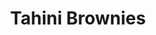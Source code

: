 ---
title: Tahini Brownies
metadata:
  servings: '16'
  course: Treat
  title: Tahini Brownies
ingredients:
- name: medjool dates
  amount: '3'
- name: buckwheat flour
  amount: 0.5 cups
- name: baking powder
  amount: 1 tsp
- name: eggs
  amount: '2'
- name: chocolate chips
  amount: 2 tbsp
- name: salt
  amount: 1 tsp
- name: cocoa powder
  amount: 0.25 cups
- name: baked sweet potato
  amount: '3'
- name: maple syrup
  amount: 0.25 cups
- name: oat milk
  amount: 0.25 cups
- name: tahini
  amount: 2 tbsp
cookware:
- name: mixing bowl
- name: mash
- name: whisk
- name: deep baking tray
- name: baking paper
steps:
- description: Preheat the oven to 180C then grab a mixing bowl and mash the baked
    sweet potato until it's smooth.
- description: Add eggs, maple syrup, oat milk and tahini to the bowl and whisk until
    theyre combined.
- description: Stir in cocoa powder, buckwheat flour salt and baking powder until
    it's all the same colour.
- description: Stir in the toppings. I like to use chocolate chips and chopped medjool
    dates.
- description: Line a deep baking tray with baking paper and spread the mixture evenly
    across it. Pour 2 tablespoons of tahini on top of the brownie mix and swirl the
    the tahini into the batter.
- description: Put it in the oven for 25 minutes and then let it cool before slicing
    into 16 even portions.

---